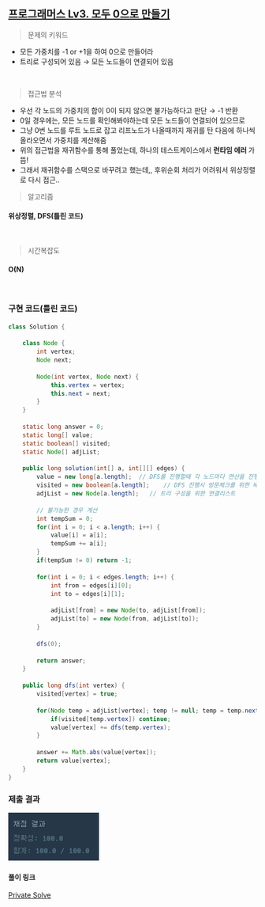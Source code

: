 ## [프로그래머스 Lv3. 모두 0으로 만들기](https://school.programmers.co.kr/learn/courses/30/lessons/76503)

> 문제의 키워드

- 모든 가중치를 -1 or +1을 하여 0으로 만들어라
- 트리로 구성되어 있음 → 모든 노드들이 연결되어 있음

<br/>


> 접근법 분석
- 우선 각 노드의 가중치의 합이 0이 되지 않으면 불가능하다고 판단 → -1 반환
- 0일 경우에는, 모든 노드를 확인해봐야하는데 모든 노드들이 연결되어 있으므로
- 그냥 0번 노드를 루트 노드로 잡고 리프노드가 나올때까지 재귀를 탄 다음에 하나씩 올라오면서 가중치를 계산해줌
- 위의 접근법을 재귀함수를 통해 풀었는데, 하나의 테스트케이스에서 <strong> 런타임 에러 </strong> 가 뜸!
- 그래서 재귀함수를 스택으로 바꾸려고 했는데,, 후위순회 처리가 어려워서 위상정렬로 다시 접근..

> 알고리즘

#### 위상정렬, DFS(틀린 코드)


<br/>

> 시간복잡도
#### O(N)

<br/>

### 구현 코드(틀린 코드)

```java
class Solution {
    
    class Node {
        int vertex;
        Node next;
        
        Node(int vertex, Node next) {
            this.vertex = vertex;
            this.next = next;
        }
    }
    
    static long answer = 0;
    static long[] value;
    static boolean[] visited;
    static Node[] adjList;
    
    public long solution(int[] a, int[][] edges) {
        value = new long[a.length];  // DFS를 진행할때 각 노드마다 연산을 진행한 횟수를 담는 배열
        visited = new boolean[a.length];    // DFS 진행시 방문체크를 위한 배열
        adjList = new Node[a.length];   // 트리 구성을 위한 연결리스트
        
        // 불가능한 경우 계산
        int tempSum = 0;
        for(int i = 0; i < a.length; i++) {
            value[i] = a[i];
            tempSum += a[i];
        }
        if(tempSum != 0) return -1;
        
        for(int i = 0; i < edges.length; i++) {
            int from = edges[i][0];
            int to = edges[i][1];
            
            adjList[from] = new Node(to, adjList[from]);
            adjList[to] = new Node(from, adjList[to]);
        }
        
        dfs(0);
        
        return answer;
    }
    
    public long dfs(int vertex) {
        visited[vertex] = true;
        
        for(Node temp = adjList[vertex]; temp != null; temp = temp.next) {
            if(visited[temp.vertex]) continue;
            value[vertex] += dfs(temp.vertex);
        }
        
        answer += Math.abs(value[vertex]);
        return value[vertex];
    }
}

```

### 제출 결과

![제출결과](./result.png)

#### 풀이 링크

[Private Solve](https://github.com/The-Four-Error-Pickers/Algorithm-Study/tree/main/Private%20Solve/76503.%20%EB%AA%A8%EB%91%90%200%EC%9C%BC%EB%A1%9C%20%EB%A7%8C%EB%93%A4%EA%B8%B0/JunHo/2024-12-27T123451)
